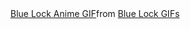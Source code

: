 <div id="header" align="center">
<div class="tenor-gif-embed" data-postid="22679732" data-share-method="host" data-aspect-ratio="1.77778" data-width="100%"><a href="https://tenor.com/view/blue-lock-anime-football-soccer-ego-gif-22679732">Blue Lock Anime GIF</a>from <a href="https://tenor.com/search/blue+lock-gifs">Blue Lock GIFs</a></div> <script type="text/javascript" async src="https://tenor.com/embed.js"></script>
</div>
